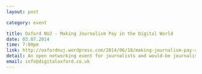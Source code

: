 ```yaml
---
layout: post

category: event

title: Oxford NUJ - Making Journalism Pay in the Digital World
date: 03.07.2014
time: 7:00pm
link: http://oxfordnuj.wordpress.com/2014/06/18/making-journalism-pay-a-networking-event/
detail: An open networking event for journalists and would-be journalists working online and/or in broadcasting and print, as reporters, feature writers, photo/video-journalists, editors, PRs, designers, bloggers, front-end developers and more.
email: info@digitaloxford.co.uk
---
```

